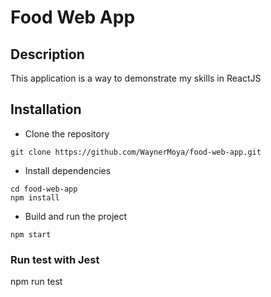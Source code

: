 # Food Web App

## Description

This application is a way to demonstrate my skills in ReactJS


## Installation
- Clone the repository
```
git clone https://github.com/WaynerMoya/food-web-app.git
```
- Install dependencies
```
cd food-web-app
npm install
```
- Build and run the project
```
npm start
```

### Run test with Jest

npm run test